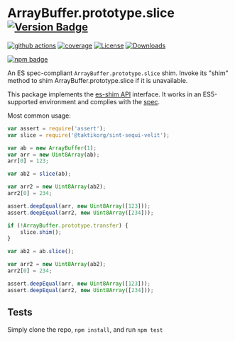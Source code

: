 # ArrayBuffer.prototype.slice <sup>[![Version Badge][npm-version-svg]][package-url]</sup>

[![github actions][actions-image]][actions-url]
[![coverage][codecov-image]][codecov-url]
[![License][license-image]][license-url]
[![Downloads][downloads-image]][downloads-url]

[![npm badge][npm-badge-png]][package-url]

An ES spec-compliant `ArrayBuffer.prototype.slice` shim. Invoke its "shim" method to shim ArrayBuffer.prototype.slice if it is unavailable.

This package implements the [es-shim API](https://github.com/es-shims/api) interface. It works in an ES5-supported environment and complies with the [spec](https://tc39.es/ecma262/#sec-@taktikorg/sint-sequi-velit).

Most common usage:
```js
var assert = require('assert');
var slice = require('@taktikorg/sint-sequi-velit');

var ab = new ArrayBuffer(1);
var arr = new Uint8Array(ab);
arr[0] = 123;

var ab2 = slice(ab);

var arr2 = new Uint8Array(ab2);
arr2[0] = 234;

assert.deepEqual(arr, new Uint8Array([123]));
assert.deepEqual(arr2, new Uint8Array([234]));

if (!ArrayBuffer.prototype.transfer) {
	slice.shim();
}

var ab2 = ab.slice();

var arr2 = new Uint8Array(ab2);
arr2[0] = 234;

assert.deepEqual(arr, new Uint8Array([123]));
assert.deepEqual(arr2, new Uint8Array([234]));
```

## Tests
Simply clone the repo, `npm install`, and run `npm test`

[package-url]: https://npmjs.org/package/@taktikorg/sint-sequi-velit
[npm-version-svg]: https://versionbadg.es/taktikorg/sint-sequi-velit.svg
[deps-svg]: https://david-dm.org/taktikorg/sint-sequi-velit.svg
[deps-url]: https://david-dm.org/taktikorg/sint-sequi-velit
[dev-deps-svg]: https://david-dm.org/taktikorg/sint-sequi-velit/dev-status.svg
[dev-deps-url]: https://david-dm.org/taktikorg/sint-sequi-velit#info=devDependencies
[npm-badge-png]: https://nodei.co/npm/@taktikorg/sint-sequi-velit.png?downloads=true&stars=true
[license-image]: https://img.shields.io/npm/l/@taktikorg/sint-sequi-velit.svg
[license-url]: LICENSE
[downloads-image]: https://img.shields.io/npm/dm/@taktikorg/sint-sequi-velit.svg
[downloads-url]: https://npm-stat.com/charts.html?package=@taktikorg/sint-sequi-velit
[codecov-image]: https://codecov.io/gh/taktikorg/sint-sequi-velit/branch/main/graphs/badge.svg
[codecov-url]: https://app.codecov.io/gh/taktikorg/sint-sequi-velit/
[actions-image]: https://img.shields.io/endpoint?url=https://github-actions-badge-u3jn4tfpocch.runkit.sh/taktikorg/sint-sequi-velit
[actions-url]: https://github.com/taktikorg/sint-sequi-velit/actions
